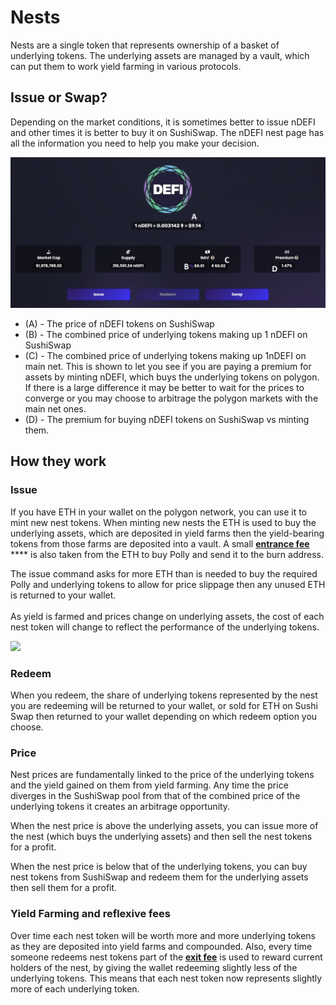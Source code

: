 # Nests

Nests are a single token that represents ownership of a basket of underlying tokens. The underlying assets are managed by a vault, which can put them to work yield farming in various protocols.

## Issue or Swap?

Depending on the market conditions, it is sometimes better to issue nDEFI and other times it is better to buy it on SushiSwap. The nDEFI nest page has all the information you need to help you make your decision.

![](<../../../.gitbook/assets/image (59).png>)

* (A) - The price of nDEFI tokens on SushiSwap
* (B) - The combined price of underlying tokens making up 1 nDEFI on SushiSwap
* (C) - The combined price of underlying tokens making up 1nDEFI on main net. This is shown to let you see if you are paying a premium for assets by minting nDEFI, which buys the underlying tokens on polygon. If there is a large difference it may be better to wait for the prices to converge or you may choose to arbitrage the polygon markets with the main net ones.
* (D) - The premium for buying nDEFI tokens on SushiSwap vs minting them.

## How they work

### Issue

If you have ETH in your wallet on the polygon network, you can use it to mint new nest tokens. When minting new nests the ETH is used to buy the underlying assets, which are deposited in yield farms then the yield-bearing tokens from those farms are deposited into a vault. A small [**entrance fee**](../fees.md) \*\*\*\* is also taken from the ETH to buy Polly and send it to the burn address.

The issue command asks for more ETH than is needed to buy the required Polly and underlying tokens to allow for price slippage then any unused ETH is returned to your wallet.\
\
As yield is farmed and prices change on underlying assets, the cost of each nest token will change to reflect the performance of the underlying tokens.

![](https://documents.lucid.app/documents/19a03ab9-9cd3-4ed3-87fd-e2a87dbcd487/pages/0\_0?a=639\&x=5\&y=139\&w=1650\&h=902\&store=1\&accept=image%2F\*\&auth=LCA%2012afa61013c357ed20cd951af0f2ba6ababb69f9-ts%3D1632762987)

### Redeem

When you redeem, the share of underlying tokens represented by the nest you are redeeming will be returned to your wallet, or sold for ETH on Sushi Swap then returned to your wallet depending on which redeem option you choose.

### Price

Nest prices are fundamentally linked to the price of the underlying tokens and the yield gained on them from yield farming. Any time the price diverges in the SushiSwap pool from that of the combined price of the underlying tokens it creates an arbitrage opportunity.

When the nest price is above the underlying assets, you can issue more of the nest (which buys the underlying assets) and then sell the nest tokens for a profit.

When the nest price is below that of the underlying tokens, you can buy nest tokens from SushiSwap and redeem them for the underlying assets then sell them for a profit.

### Yield Farming and reflexive fees

Over time each nest token will be worth more and more underlying tokens as they are deposited into yield farms and compounded. Also, every time someone redeems nest tokens part of the [**exit fee**](../fees.md) is used to reward current holders of the nest, by giving the wallet redeeming slightly less of the underlying tokens. This means that each nest token now represents slightly more of each underlying token.
